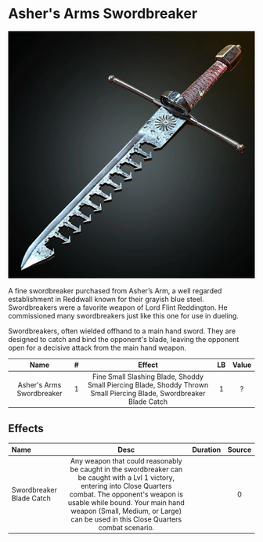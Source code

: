 # Asher's Arms Swordbreaker

![Copyright](Asher'sArmsSwordbreaker.png)



A fine swordbreaker purchased from Asher’s Arm, a well regarded establishment in Reddwall known for their grayish blue steel. Swordbreakers were a favorite weapon of Lord Flint Reddington. He commissioned many swordbreakers just like this one for use in dueling.

Swordbreakers, often wielded offhand to a main hand sword. They are designed to catch and bind the opponent's blade, leaving the opponent open for a decisive attack from the main hand weapon.



|           Name           | # |                                                        Effect                                                        | LB | Value |
| :-----------------------: | :-: | :------------------------------------------------------------------------------------------------------------------: | :-: | :---: |
| Asher's Arms Swordbreaker | 1 | Fine Small Slashing Blade, Shoddy Small Piercing Blade, Shoddy Thrown Small Piercing Blade, Swordbreaker Blade Catch | 1 |   ?   |

## Effects

| Name                     |                                                                                                                                          Desc                                                                                                                                          | Duration | Source |
| :----------------------- | :--------------------------------------------------------------------------------------------------------------------------------------------------------------------------------------------------------------------------------------------------------------------------------------: | :------: | :-----------: |
| Swordbreaker Blade Catch | Any weapon that could reasonably be caught in the swordbreaker can be caught with a Lvl 1 victory, entering into Close Quarters combat. The opponent's weapon is usable while bound. Your main hand weapon (Small, Medium, or Large) can be used in this Close Quarters combat scenario. |          |       0       |
